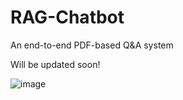# RAG-Chatbot
An end-to-end PDF-based Q&amp;A system

Will be updated soon!

![image](https://github.com/user-attachments/assets/57d78c58-c079-41cc-a0a3-e923a1478ba2)

